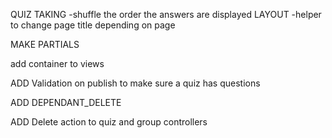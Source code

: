 QUIZ TAKING
    -shuffle the order the answers are displayed
LAYOUT
    -helper to change page title depending on page

MAKE PARTIALS

add container to views

ADD Validation on publish to make sure a quiz has questions

ADD DEPENDANT_DELETE

ADD Delete action to quiz and group controllers